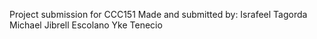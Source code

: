 Project submission for CCC151
Made and submitted by:
Israfeel Tagorda
Michael Jibrell Escolano
Yke Tenecio
